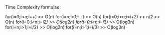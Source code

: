 Time Complexity formulae:

for(i=0;i<n;i++)   >> O(n)
for(i=n;i>1;i--)   >> O(n)
for(i=0;i<n;i=i+2) >> n/2 >> O(n)
for(i=0;i<n;i=i*2)  >> O(log2n)
for(i=0;i<n;i=i*3)  >> O(log3n)
for(i=n;i>1;i=i/2)  >> O(log2n)
for(i=n;i>1;i=i/3)  >> O(log3n)
